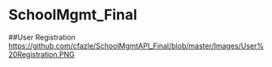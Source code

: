# SchoolMgmt_Final
##User Registration
https://github.com/cfazle/SchoolMgmtAPI_Final/blob/master/Images/User%20Registration.PNG
